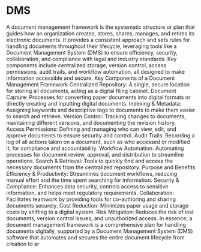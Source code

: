 # DMS
A document management framework is the systematic structure or plan that guides how an organization creates, stores, shares, manages, and retires its electronic documents. It provides a consistent approach and sets rules for handling documents throughout their lifecycle, leveraging tools like a Document Management System (DMS) to ensure efficiency, security, collaboration, and compliance with legal and industry standards. Key components include centralized storage, version control, access permissions, audit trails, and workflow automation, all designed to make information accessible and secure. 
Key Components of a Document Management Framework
Centralized Repository:
A single, secure location for storing all documents, acting as a digital filing cabinet. 
Document Capture:
Processes for converting paper documents into digital formats or directly creating and inputting digital documents. 
Indexing & Metadata:
Assigning keywords and descriptive tags to documents to make them easier to search and retrieve. 
Version Control:
Tracking changes to documents, maintaining different versions, and documenting the revision history. 
Access Permissions:
Defining and managing who can view, edit, and approve documents to ensure security and control. 
Audit Trails:
Recording a log of all actions taken on a document, such as who accessed or modified it, for compliance and accountability. 
Workflow Automation:
Automating processes for document review, approval, and distribution to streamline operations. 
Search & Retrieval:
Tools to quickly find and access the necessary documents from the centralized repository. 
Purpose and Benefits
Efficiency & Productivity:
Streamlines document workflows, reducing manual effort and the time spent searching for information. 
Security & Compliance:
Enhances data security, controls access to sensitive information, and helps meet regulatory requirements. 
Collaboration:
Facilitates teamwork by providing tools for co-authoring and sharing documents securely. 
Cost Reduction:
Minimizes paper usage and storage costs by shifting to a digital system. 
Risk Mitigation:
Reduces the risk of lost documents, version control issues, and unauthorized access. 
In essence, a document management framework is a comprehensive plan for handling documents digitally, supported by a Document Management System (DMS) software that automates and secures the entire document lifecycle from creation to ar
